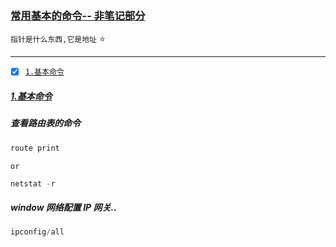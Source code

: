 ### [常用基本的命令-- 非笔记部分](#top) <b id="top"></b>
`指针是什么东西,它是地址` :star:

------

- [x] [`1.基本命令`](#target1)

##### [1.基本命令](#top) <b id="target1"></b>

##### 查看路由表的命令
```powershell
route print 
```
`or`

```powershell
netstat -r
```

##### window 网络配置 IP 网关..
```powershell
ipconfig/all
```
